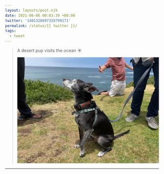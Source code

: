```yaml
---
layout: layouts/post.njk
date: 2021-06-06 00:03:39 +00:00
twitter: '1401328897329799171'
permalink: /status/{{ twitter }}/
tags: 
  - tweet
---
```


> A desert pup visits the ocean ☀️ 
> 
> ![A small dog sitting in the grass with the ocean behind, her eyes closed enjoying the breeze.](/img/1401328897329799171-E3KFMtoVkAMyqHl.jpg)

---
